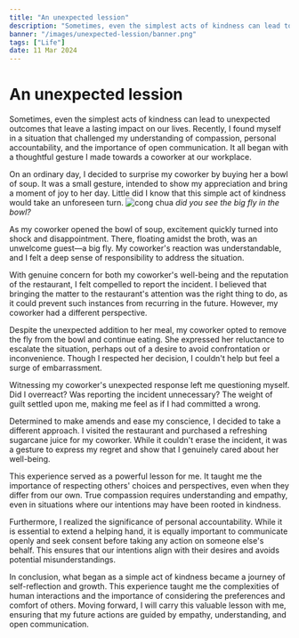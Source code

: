 ```yaml
---
title: "An unexpected lession"
description: "Sometimes, even the simplest acts of kindness can lead to unexpected outcomes that leave a lasting impact on our lives."
banner: "/images/unexpected-lession/banner.png"
tags: ["Life"]
date: 11 Mar 2024
---
```


# An unexpected lession

Sometimes, even the simplest acts of kindness can lead to unexpected outcomes that leave a lasting impact on our lives. Recently, I found myself in a situation that challenged my understanding of compassion, personal accountability, and the importance of open communication. It all began with a thoughtful gesture I made towards a coworker at our workplace.

On an ordinary day, I decided to surprise my coworker by buying her a bowl of soup. It was a small gesture, intended to show my appreciation and bring a moment of joy to her day. Little did I know that this simple act of kindness would take an unforeseen turn.
![cong chua](/images/unexpected-lession/soup.jpg)
*did you see the big fly in the bowl?*

As my coworker opened the bowl of soup, excitement quickly turned into shock and disappointment. There, floating amidst the broth, was an unwelcome guest—a big fly. My coworker's reaction was understandable, and I felt a deep sense of responsibility to address the situation.

With genuine concern for both my coworker's well-being and the reputation of the restaurant, I felt compelled to report the incident. I believed that bringing the matter to the restaurant's attention was the right thing to do, as it could prevent such instances from recurring in the future. However, my coworker had a different perspective.

Despite the unexpected addition to her meal, my coworker opted to remove the fly from the bowl and continue eating. She expressed her reluctance to escalate the situation, perhaps out of a desire to avoid confrontation or inconvenience. Though I respected her decision, I couldn't help but feel a surge of embarrassment.

Witnessing my coworker's unexpected response left me questioning myself. Did I overreact? Was reporting the incident unnecessary? The weight of guilt settled upon me, making me feel as if I had committed a wrong.

Determined to make amends and ease my conscience, I decided to take a different approach. I visited the restaurant and purchased a refreshing sugarcane juice for my coworker. While it couldn't erase the incident, it was a gesture to express my regret and show that I genuinely cared about her well-being.

This experience served as a powerful lesson for me. It taught me the importance of respecting others' choices and perspectives, even when they differ from our own. True compassion requires understanding and empathy, even in situations where our intentions may have been rooted in kindness.

Furthermore, I realized the significance of personal accountability. While it is essential to extend a helping hand, it is equally important to communicate openly and seek consent before taking any action on someone else's behalf. This ensures that our intentions align with their desires and avoids potential misunderstandings.

In conclusion, what began as a simple act of kindness became a journey of self-reflection and growth. This experience taught me the complexities of human interactions and the importance of considering the preferences and comfort of others. Moving forward, I will carry this valuable lesson with me, ensuring that my future actions are guided by empathy, understanding, and open communication.